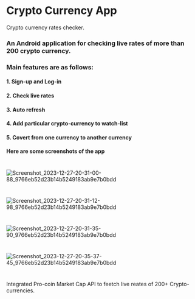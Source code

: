 # Crypto Currency App
Crypto currency rates checker.

### An Android application for checking live rates of more than 200 crypto currency.
### Main features are as follows:
#### 1. Sign-up and Log-in
#### 2. Check live rates
#### 3. Auto refresh
#### 4. Add particular crypto-currency to watch-list
#### 5. Covert from one currency to another currency
#### Here are some screenshots of the app

#
![Screenshot_2023-12-27-20-31-00-88_9766eb52d23b14b5249183ab9e7b0bdd](https://github.com/Rahul5798/CryptoCurrency/assets/63693793/a93ae02f-1087-4bf0-a639-2f0e05ebbe4a)
#
![Screenshot_2023-12-27-20-31-12-98_9766eb52d23b14b5249183ab9e7b0bdd](https://github.com/Rahul5798/CryptoCurrency/assets/63693793/312a55d6-3024-446d-9bf9-458225ce27f2)
#
![Screenshot_2023-12-27-20-31-35-90_9766eb52d23b14b5249183ab9e7b0bdd](https://github.com/Rahul5798/CryptoCurrency/assets/63693793/aac69dcf-26de-47cc-9569-59b2568f13fb)
#
![Screenshot_2023-12-27-20-35-37-45_9766eb52d23b14b5249183ab9e7b0bdd](https://github.com/Rahul5798/CryptoCurrency/assets/63693793/dfb60144-2992-4447-95e2-62b648a810e6)
#
Integrated Pro-coin Market Cap API to feetch live reates of 200+ Crypto-currencies.
